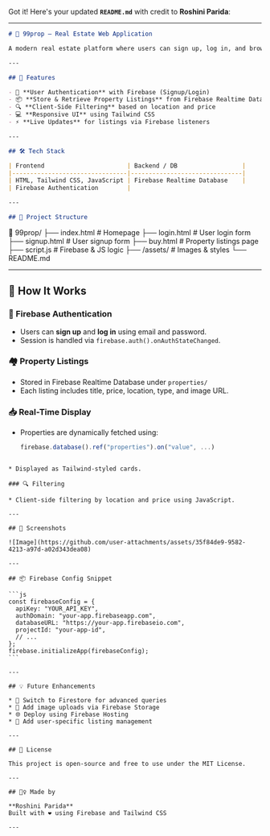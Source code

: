Got it! Here's your updated **`README.md`** with credit to **Roshini Parida**:

---

```markdown
# 🏡 99prop – Real Estate Web Application

A modern real estate platform where users can sign up, log in, and browse filtered property listings — built with **HTML**, **Tailwind CSS**, **JavaScript**, and **Firebase** (Authentication + Realtime Database).

---

## 🚀 Features

- 🔐 **User Authentication** with Firebase (Signup/Login)
- 📦 **Store & Retrieve Property Listings** from Firebase Realtime Database
- 🔍 **Client-Side Filtering** based on location and price
- 💻 **Responsive UI** using Tailwind CSS
- ⚡ **Live Updates** for listings via Firebase listeners

---

## 🛠️ Tech Stack

| Frontend                       | Backend / DB                  |
|--------------------------------|-------------------------------|
| HTML, Tailwind CSS, JavaScript | Firebase Realtime Database    |
| Firebase Authentication        | 

---

## 🔧 Project Structure

```

📁 99prop/
├── index.html         # Homepage
├── login.html         # User login form
├── signup.html        # User signup form
├── buy.html           # Property listings page
├── script.js          # Firebase & JS logic
├── /assets/           # Images & styles
└── README.md


---

## 🧠 How It Works

### 🔐 Firebase Authentication
- Users can **sign up** and **log in** using email and password.
- Session is handled via `firebase.auth().onAuthStateChanged`.

### 🏘️ Property Listings
- Stored in Firebase Realtime Database under `properties/`
- Each listing includes title, price, location, type, and image URL.

### 📥 Real-Time Display
- Properties are dynamically fetched using:
  ```js
  firebase.database().ref("properties").on("value", ...)
````

* Displayed as Tailwind-styled cards.

### 🔍 Filtering

* Client-side filtering by location and price using JavaScript.

---

## 📸 Screenshots

![Image](https://github.com/user-attachments/assets/35f84de9-9582-4213-a97d-a02d343dea08)

---

## 📦 Firebase Config Snippet

```js
const firebaseConfig = {
  apiKey: "YOUR_API_KEY",
  authDomain: "your-app.firebaseapp.com",
  databaseURL: "https://your-app.firebaseio.com",
  projectId: "your-app-id",
  // ...
};
firebase.initializeApp(firebaseConfig);
```

---

## 💡 Future Enhancements

* 🔄 Switch to Firestore for advanced queries
* 📸 Add image uploads via Firebase Storage
* 🌐 Deploy using Firebase Hosting
* 🧾 Add user-specific listing management

---

## 📜 License

This project is open-source and free to use under the MIT License.

---

## 🙋‍♀️ Made by

**Roshini Parida**
Built with ❤️ using Firebase and Tailwind CSS

---
